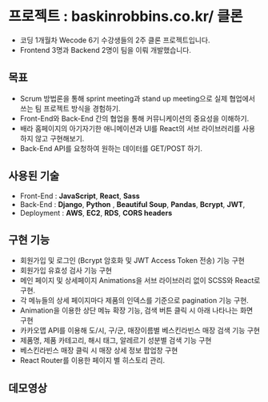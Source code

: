 # 프로젝트 : baskinrobbins.co.kr/ 클론
- 코딩 1개월차 Wecode 6기 수강생들의 2주 클론 프로젝트입니다.
- Frontend 3명과 Backend 2명이 팀을 이뤄 개발했습니다.
## 목표
- Scrum 방법론을 통해 sprint meeting과 stand up meeting으로 실제 협업에서 쓰는 팀 프로젝트 방식을 경험하기.
- Front-End와 Back-End 간의 협업을 통해 커뮤니케이션의 중요성을 이해하기.
- 배라 홈페이지의 아기자기한 애니메이션과 UI를 React의 서브 라이브러리를 사용하지 않고 구현해보기.
- Back-End API를 요청하여 원하는 데이터를 GET/POST 하기.

## 사용된 기술
- Front-End : __JavaScript__, __React__, __Sass__
- Back-End : __Django__, __Python__ , __Beautiful Soup__, __Pandas__, __Bcrypt__, __JWT__, 
- Deployment : __AWS__, __EC2__, __RDS__, __CORS headers__

## 구현 기능
- 회원가입 및 로그인 (Bcrypt 암호화 및 JWT Access Token 전송) 기능 구현
- 회원가입 유효성 검사 기능 구현
- 메인 페이지 및 상세페이지 Animations을 서브 라이브러리 없이 SCSS와 React로 구현.
- 각 메뉴들의 상세 페이지마다 제품의 인덱스를 기준으로 pagination 기능 구현.
- Animation을 이용한 상단 메뉴 확장 기능, 검색 버튼 클릭 시 아래 나타나는 화면 구현
- 카카오맵 API를 이용해 도/시, 구/군, 매장이름별 베스킨라빈스 매장 검색 기능 구현
- 제품명, 제품 카테고리, 해시 태그, 알레르기 성분별 검색 기능 구현
- 베스킨라빈스 매장 클릭 시 매장 상세 정보 팝업창 구현
- React Router를 이용한 페이지 별 히스토리 관리.

## 데모영상